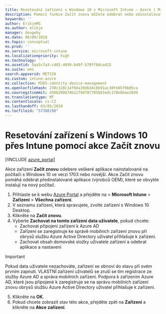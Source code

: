 ```yaml
---
title: Resetování zařízení s Windows 10 v Microsoft Intune – Azure | Microsoft Docs
description: Pomocí funkce Začít znovu můžete odebrat nebo odinstalovat aplikace z počítačů s Windows 10 s využitím Microsoft Intune.
keywords: ''
author: ErikjeMS
ms.author: erikje
manager: dougeby
ms.date: 08/09/2018
ms.topic: conceptual
ms.prod: ''
ms.service: microsoft-intune
ms.localizationpriority: high
ms.technology: ''
ms.assetid: 5aa5cfa3-c483-4099-b40f-578ff8dca425
ms.suite: ems
search.appverid: MET150
ms.custom: intune-azure
ms.collection: M365-identity-device-management
ms.openlocfilehash: 230c328c14f0da39db34c8b91ac30fe05f9b05ca
ms.sourcegitcommit: 430b290474b11f9df87785b01edc178e6bae2049
ms.translationtype: MT
ms.contentlocale: cs-CZ
ms.lasthandoff: 03/05/2019
ms.locfileid: "57388198"
---
```

# <a name="use-fresh-start-to-reset-windows-10-devices-with-intune"></a>Resetování zařízení s Windows 10 přes Intune pomocí akce Začít znovu


[!INCLUDE [azure_portal](./includes/azure_portal.md)]

Akce zařízení **Začít znovu** odebere veškeré aplikace nainstalované na počítači s Windows 10 ve verzi 1703 nebo novější. Akce Začít znovu pomáhá odebrat předinstalované aplikace (výrobců OEM), které se obvykle instalují na nový počítač.  

1. Přihlaste se k webu [Azure Portal](https://portal.azure.com) a přejděte na > **Microsoft Intune** > **Zařízení** > **Všechna zařízení**.
2. V seznamu zařízení, která spravujete, zvolte zařízení s Windows 10 Desktop.
3. Klikněte na **Začít znovu**. 
4. Vyberte **Zachovat na tomto zařízení data uživatele**, pokud chcete:
   * Zachovat připojení zařízení k Azure AD
    * Zařízení se zaregistruje ke správě mobilních zařízení znovu při obrysů službu Azure Active Directory uživatel přihlašuje k zařízení.
    * Zachovat obsah domovské složky uživatele zařízení a odebrat aplikace a nastavení  
  > [!IMPORTANT]
 > Pokud data uživatele nezachováte, zařízení se obnoví do stavu při svém prvním zapnutí. VLASTNÍ zařízení uživatelů se zruší se tím registrace ze služby Azure AD a správa mobilních zařízení.
 > Podpora k zařízením Azure AD, které jsou připojené k zaregistruje se na správu mobilních zařízení znovu obrysů službu Azure Active Directory uživatel přihlašuje k zařízení.
 
5. Klikněte na **OK**.   
6. Pokud chcete zobrazit stav této akce, přejděte zpět na **Zařízení** a klikněte na **Akce zařízení**.  
